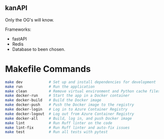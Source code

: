 ## kanAPI

Only the OG's will know.

Frameworks:

- fastAPI
- Redis
- Database to been chosen.

# Makefile Commands

```bash
make dev            # Set up and install dependencies for development
make run            # Run the application
make clean          # Remove virtual environment and Python cache files
make docker-run     # Start the app in a Docker container
make docker-build   # Build the Docker image
make docker-push    # Push the Docker image to the registry
make docker-login   # Log in to Azure Container Registry
make docker-logout  # Log out from Azure Container Registry
make docker-all     # Build, log in, and push Docker image
make lint           # Run Ruff linter on the code
make lint-fix       # Run Ruff linter and auto-fix issues
make test           # Run all tests with pytest
```
